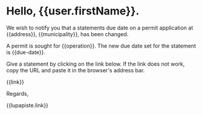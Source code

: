 # Hello, {{user.firstName}}.

We wish to notify you that a statements due date on a permit application
at {{address}}, {{municipality}}, has been changed.

A permit is sought for {{operation}}. The new due date set for the statement
is {{due-date}}.

Give a statement by clicking on the link below. If the link does not work,
copy the URL and paste it in the browser's address bar.

{{link}}

Regards,

{{lupapiste.link}}